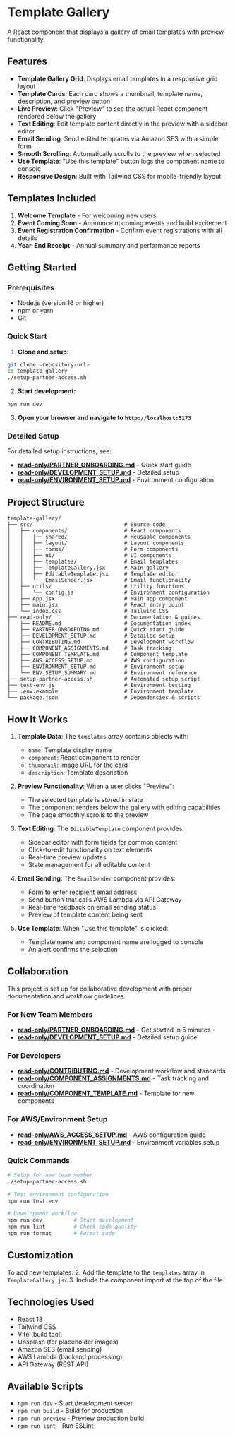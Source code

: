 # Template Gallery

A React component that displays a gallery of email templates with preview functionality.

## Features

- **Template Gallery Grid**: Displays email templates in a responsive grid layout
- **Template Cards**: Each card shows a thumbnail, template name, description, and preview button
- **Live Preview**: Click "Preview" to see the actual React component rendered below the gallery
- **Text Editing**: Edit template content directly in the preview with a sidebar editor
- **Email Sending**: Send edited templates via Amazon SES with a simple form
- **Smooth Scrolling**: Automatically scrolls to the preview when selected
- **Use Template**: "Use this template" button logs the component name to console
- **Responsive Design**: Built with Tailwind CSS for mobile-friendly layout

## Templates Included

1. **Welcome Template** - For welcoming new users
2. **Event Coming Soon** - Announce upcoming events and build excitement
3. **Event Registration Confirmation** - Confirm event registrations with all details
4. **Year-End Receipt** - Annual summary and performance reports

## Getting Started

### Prerequisites

- Node.js (version 16 or higher)
- npm or yarn
- Git

### Quick Start

1. **Clone and setup:**
```bash
git clone <repository-url>
cd template-gallery
./setup-partner-access.sh
```

2. **Start development:**
```bash
npm run dev
```

3. **Open your browser and navigate to `http://localhost:5173`**

### Detailed Setup

For detailed setup instructions, see:
- **[read-only/PARTNER_ONBOARDING.md](./read-only/PARTNER_ONBOARDING.md)** - Quick start guide
- **[read-only/DEVELOPMENT_SETUP.md](./read-only/DEVELOPMENT_SETUP.md)** - Detailed setup
- **[read-only/ENVIRONMENT_SETUP.md](./read-only/ENVIRONMENT_SETUP.md)** - Environment configuration

## Project Structure

```
template-gallery/
├── src/                             # Source code
│   ├── components/                  # React components
│   │   ├── shared/                  # Reusable components
│   │   ├── layout/                  # Layout components
│   │   ├── forms/                   # Form components
│   │   ├── ui/                      # UI components
│   │   ├── templates/               # Email templates
│   │   ├── TemplateGallery.jsx      # Main gallery
│   │   ├── EditableTemplate.jsx     # Template editor
│   │   └── EmailSender.jsx          # Email functionality
│   ├── utils/                       # Utility functions
│   │   └── config.js                # Environment configuration
│   ├── App.jsx                      # Main app component
│   ├── main.jsx                     # React entry point
│   └── index.css                    # Tailwind CSS
├── read-only/                       # Documentation & guides
│   ├── README.md                    # Documentation index
│   ├── PARTNER_ONBOARDING.md        # Quick start guide
│   ├── DEVELOPMENT_SETUP.md         # Detailed setup
│   ├── CONTRIBUTING.md              # Development workflow
│   ├── COMPONENT_ASSIGNMENTS.md     # Task tracking
│   ├── COMPONENT_TEMPLATE.md        # Component template
│   ├── AWS_ACCESS_SETUP.md          # AWS configuration
│   ├── ENVIRONMENT_SETUP.md         # Environment setup
│   └── ENV_SETUP_SUMMARY.md         # Environment reference
├── setup-partner-access.sh          # Automated setup script
├── test-env.js                      # Environment testing
├── .env.example                     # Environment template
└── package.json                     # Dependencies & scripts
```

## How It Works

1. **Template Data**: The `templates` array contains objects with:
   - `name`: Template display name
   - `component`: React component to render
   - `thumbnail`: Image URL for the card
   - `description`: Template description

2. **Preview Functionality**: When a user clicks "Preview":
   - The selected template is stored in state
   - The component renders below the gallery with editing capabilities
   - The page smoothly scrolls to the preview

3. **Text Editing**: The `EditableTemplate` component provides:
   - Sidebar editor with form fields for common content
   - Click-to-edit functionality on text elements
   - Real-time preview updates
   - State management for all editable content

4. **Email Sending**: The `EmailSender` component provides:
   - Form to enter recipient email address
   - Send button that calls AWS Lambda via API Gateway
   - Real-time feedback on email sending status
   - Preview of template content being sent

5. **Use Template**: When "Use this template" is clicked:
   - Template name and component name are logged to console
   - An alert confirms the selection

## Collaboration

This project is set up for collaborative development with proper documentation and workflow guidelines.

### For New Team Members
- **[read-only/PARTNER_ONBOARDING.md](./read-only/PARTNER_ONBOARDING.md)** - Get started in 5 minutes
- **[read-only/DEVELOPMENT_SETUP.md](./read-only/DEVELOPMENT_SETUP.md)** - Detailed setup guide

### For Developers
- **[read-only/CONTRIBUTING.md](./read-only/CONTRIBUTING.md)** - Development workflow and standards
- **[read-only/COMPONENT_ASSIGNMENTS.md](./read-only/COMPONENT_ASSIGNMENTS.md)** - Task tracking and coordination
- **[read-only/COMPONENT_TEMPLATE.md](./read-only/COMPONENT_TEMPLATE.md)** - Template for new components

### For AWS/Environment Setup
- **[read-only/AWS_ACCESS_SETUP.md](./read-only/AWS_ACCESS_SETUP.md)** - AWS configuration guide
- **[read-only/ENVIRONMENT_SETUP.md](./read-only/ENVIRONMENT_SETUP.md)** - Environment variables setup

### Quick Commands
```bash
# Setup for new team member
./setup-partner-access.sh

# Test environment configuration
npm run test:env

# Development workflow
npm run dev          # Start development
npm run lint         # Check code quality
npm run format       # Format code
```

## Customization

To add new templates:
2. Add the template to the `templates` array in `TemplateGallery.jsx`
3. Include the component import at the top of the file

## Technologies Used

- React 18
- Tailwind CSS
- Vite (build tool)
- Unsplash (for placeholder images)
- Amazon SES (email sending)
- AWS Lambda (backend processing)
- API Gateway (REST API)

## Available Scripts

- `npm run dev` - Start development server
- `npm run build` - Build for production
- `npm run preview` - Preview production build
- `npm run lint` - Run ESLint 